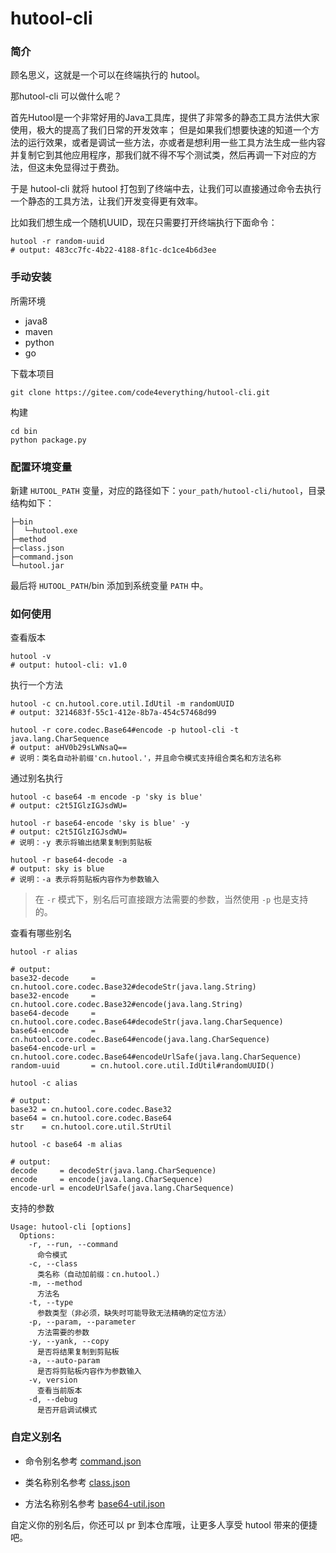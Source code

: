 # hutool-cli

### 简介

顾名思义，这就是一个可以在终端执行的 hutool。

那hutool-cli 可以做什么呢？

首先Hutool是一个非常好用的Java工具库，提供了非常多的静态工具方法供大家使用，极大的提高了我们日常的开发效率；
但是如果我们想要快速的知道一个方法的运行效果，或者是调试一些方法，亦或者是想利用一些工具方法生成一些内容并复制它到其他应用程序，那我们就不得不写个测试类，然后再调一下对应的方法，但这未免显得过于费劲。

于是 hutool-cli 就将 hutool 打包到了终端中去，让我们可以直接通过命令去执行一个静态的工具方法，让我们开发变得更有效率。

比如我们想生成一个随机UUID，现在只需要打开终端执行下面命令：

```shell
hutool -r random-uuid
# output: 483cc7fc-4b22-4188-8f1c-dc1ce4b6d3ee
```

### 手动安装

所需环境

- java8
- maven
- python
- go

下载本项目

```shell
git clone https://gitee.com/code4everything/hutool-cli.git
```

构建

```shell
cd bin
python package.py
```

### 配置环境变量

新建 `HUTOOL_PATH` 变量，对应的路径如下：`your_path/hutool-cli/hutool`，目录结构如下：

```text
├─bin
│  └─hutool.exe
├─method
├─class.json
├─command.json
└─hutool.jar
```

最后将 `HUTOOL_PATH`/bin 添加到系统变量 `PATH` 中。

### 如何使用

查看版本

```shell
hutool -v
# output: hutool-cli: v1.0
```

执行一个方法

```shell
hutool -c cn.hutool.core.util.IdUtil -m randomUUID
# output: 3214683f-55c1-412e-8b7a-454c57468d99

hutool -r core.codec.Base64#encode -p hutool-cli -t java.lang.CharSequence
# output: aHV0b29sLWNsaQ==
# 说明：类名自动补前缀'cn.hutool.'，并且命令模式支持组合类名和方法名称
```

通过别名执行

```shell
hutool -c base64 -m encode -p 'sky is blue'
# output: c2t5IGlzIGJsdWU=

hutool -r base64-encode 'sky is blue' -y
# output: c2t5IGlzIGJsdWU=
# 说明：-y 表示将输出结果复制到剪贴板

hutool -r base64-decode -a
# output: sky is blue
# 说明：-a 表示将剪贴板内容作为参数输入
```

> 在 `-r` 模式下，别名后可直接跟方法需要的参数，当然使用 `-p` 也是支持的。

查看有哪些别名

```shell
hutool -r alias

# output:
base32-decode     = cn.hutool.core.codec.Base32#decodeStr(java.lang.String)
base32-encode     = cn.hutool.core.codec.Base32#encode(java.lang.String)
base64-decode     = cn.hutool.core.codec.Base64#decodeStr(java.lang.CharSequence)
base64-encode     = cn.hutool.core.codec.Base64#encode(java.lang.CharSequence)
base64-encode-url = cn.hutool.core.codec.Base64#encodeUrlSafe(java.lang.CharSequence)
random-uuid       = cn.hutool.core.util.IdUtil#randomUUID()
```

```shell
hutool -c alias

# output:
base32 = cn.hutool.core.codec.Base32
base64 = cn.hutool.core.codec.Base64
str    = cn.hutool.core.util.StrUtil
```

```shell
hutool -c base64 -m alias

# output:
decode     = decodeStr(java.lang.CharSequence)
encode     = encode(java.lang.CharSequence)
encode-url = encodeUrlSafe(java.lang.CharSequence)
```

支持的参数

```text
Usage: hutool-cli [options]
  Options:
    -r, --run, --command
      命令模式
    -c, --class
      类名称（自动加前缀：cn.hutool.）
    -m, --method
      方法名
    -t, --type
      参数类型（非必须，缺失时可能导致无法精确的定位方法）
    -p, --param, --parameter
      方法需要的参数
    -y, --yank, --copy
      是否将结果复制到剪贴板
    -a, --auto-param
      是否将剪贴板内容作为参数输入
    -v, version
      查看当前版本
    -d, --debug
      是否开启调试模式
```

### 自定义别名

- 命令别名参考 [command.json](/hutool/command.json)

- 类名称别名参考 [class.json](/hutool/class.json)

- 方法名称别名参考 [base64-util.json](/hutool/method/base64-util.json)

自定义你的别名后，你还可以 pr 到本仓库哦，让更多人享受 hutool 带来的便捷吧。
